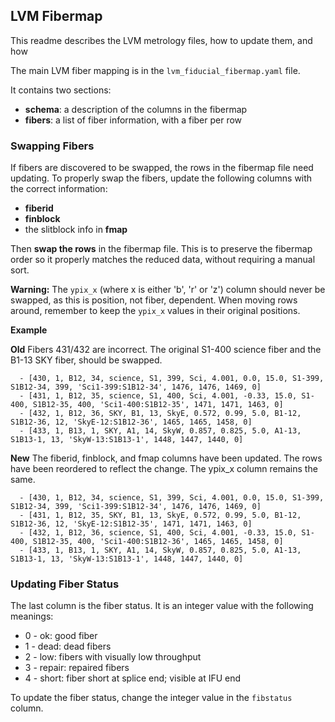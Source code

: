 
## LVM Fibermap

This readme describes the LVM metrology files, how to update them, and how

The main LVM fiber mapping is in the `lvm_fiducial_fibermap.yaml` file.

It contains two sections:
- **schema**: a description of the columns in the fibermap
- **fibers**: a list of fiber information, with a fiber per row

### Swapping Fibers

If fibers are discovered to be swapped, the rows in the fibermap file need updating. To properly swap the fibers, update the following columns with the correct information:

- **fiberid**
- **finblock**
- the slitblock info in **fmap**

Then **swap the rows** in the fibermap file.  This is to preserve the fibermap order so it properly matches the reduced data, without requiring a manual sort.

**Warning:** The `ypix_x` (where x is either 'b', 'r' or 'z') column should never be swapped, as this is position, not fiber, dependent.  When moving rows around, remember to keep the `ypix_x` values in their
original positions.

**Example**

**Old**
Fibers 431/432 are incorrect. The original S1-400 science fiber and the B1-13 SKY fiber, should be swapped.
```
  - [430, 1, B12, 34, science, S1, 399, Sci, 4.001, 0.0, 15.0, S1-399, S1B12-34, 399, 'Sci1-399:S1B12-34', 1476, 1476, 1469, 0]
  - [431, 1, B12, 35, science, S1, 400, Sci, 4.001, -0.33, 15.0, S1-400, S1B12-35, 400, 'Sci1-400:S1B12-35', 1471, 1471, 1463, 0]
  - [432, 1, B12, 36, SKY, B1, 13, SkyE, 0.572, 0.99, 5.0, B1-12, S1B12-36, 12, 'SkyE-12:S1B12-36', 1465, 1465, 1458, 0]
  - [433, 1, B13, 1, SKY, A1, 14, SkyW, 0.857, 0.825, 5.0, A1-13, S1B13-1, 13, 'SkyW-13:S1B13-1', 1448, 1447, 1440, 0]
```
**New**
The fiberid, finblock, and fmap columns have been updated. The rows have been reordered to reflect the change.  The ypix_x column remains the same.
```
  - [430, 1, B12, 34, science, S1, 399, Sci, 4.001, 0.0, 15.0, S1-399, S1B12-34, 399, 'Sci1-399:S1B12-34', 1476, 1476, 1469, 0]
  - [431, 1, B12, 35, SKY, B1, 13, SkyE, 0.572, 0.99, 5.0, B1-12, S1B12-36, 12, 'SkyE-12:S1B12-35', 1471, 1471, 1463, 0]
  - [432, 1, B12, 36, science, S1, 400, Sci, 4.001, -0.33, 15.0, S1-400, S1B12-35, 400, 'Sci1-400:S1B12-36', 1465, 1465, 1458, 0]
  - [433, 1, B13, 1, SKY, A1, 14, SkyW, 0.857, 0.825, 5.0, A1-13, S1B13-1, 13, 'SkyW-13:S1B13-1', 1448, 1447, 1440, 0]
```

### Updating Fiber Status

The last column is the fiber status.  It is an integer value with the following meanings:

- 0 - ok: good fiber
- 1 - dead: dead fibers
- 2 - low: fibers with visually low throughput
- 3 - repair: repaired fibers
- 4 - short: fiber short at splice end; visible at IFU end

To update the fiber status, change the integer value in the `fibstatus` column.

